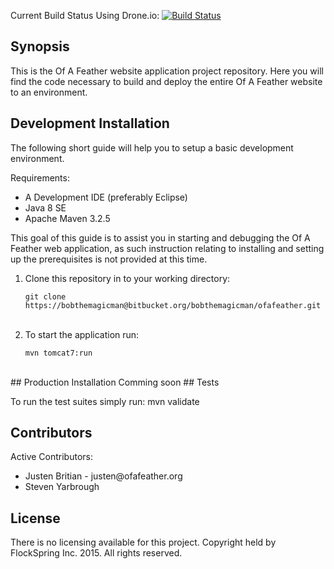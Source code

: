 Current Build Status Using Drone.io: [![Build Status](https://drone.io/bitbucket.org/bobthemagicman/ofafeather/status.png)](https://drone.io/bitbucket.org/bobthemagicman/ofafeather/latest)

## Synopsis

This is the Of A Feather website application project repository. Here you will find the code necessary to build and deploy the entire Of A Feather website to an environment. 

## Development Installation

The following short guide will help you to setup a basic development environment. 

Requirements:
<ul>
<li>A Development IDE (preferably Eclipse)</li>
<li>Java 8 SE</li>
<li>Apache Maven 3.2.5</li>
</ul>
This goal of this guide is to assist you in starting and debugging the Of A Feather web application, as such instruction relating to installing and setting up the prerequisites is not provided at this time.

1. Clone this repository in to your working directory:<br />
    ```
    git clone https://bobthemagicman@bitbucket.org/bobthemagicman/ofafeather.git
    ```
    <br />
2. To start the application run:<br />
    ```
    mvn tomcat7:run
    ```
<br />
## Production Installation
Comming soon
## Tests

To run the test suites simply run:
    mvn validate

## Contributors

Active Contributors:
<ul>
<li>Justen Britian - justen@ofafeather.org</li>
<li>Steven Yarbrough</li>
</ul>

## License

There is no licensing available for this project. Copyright held by FlockSpring Inc. 2015. All rights reserved.